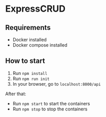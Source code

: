 # ExpressCRUD

## Requirements

- Docker installed
- Docker compose installed

## How to start

1. Run `npm install`
2. Run `npm run init`
3. In your browser, go to `localhost:8000/api`

After that:

- Run `npm start` to start the containers
- Run `npm stop` to stop the containers
